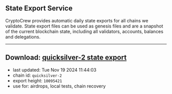 ## State Export Service
CryptoCrew provides automatic daily state exports for all chains we validate. State export files can be used as genesis files and are a snapshot of the current blockchain state, including all validators, accounts, balances and delegations.

---
**Download: [quicksilver-2 state export](https://dl-eu2.ccvalidators.com/SERVICE/quicksilver/quicksilver-2_export_10095421.json)**
---

- last updated: Tue Nov 19 2024 11:44:03
- chain id: `quicksilver-2`
- export height: `10095421`
- use for: airdrops, local tests, chain recovery
